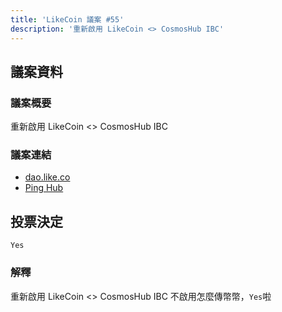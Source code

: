 ```yaml
---
title: 'LikeCoin 議案 #55'
description: '重新啟用 LikeCoin <> CosmosHub IBC'
---
```


## 議案資料

### 議案概要
重新啟用 LikeCoin <> CosmosHub IBC

### 議案連結
- [dao.like.co](https://dao.like.co/proposals/55)
- [Ping Hub](https://ping.pub/likecoin/gov/55)


## 投票決定
`Yes`

### 解釋
重新啟用 LikeCoin <> CosmosHub IBC
不啟用怎麼傳幣幣，`Yes`啦
